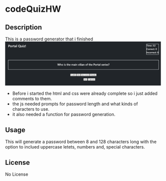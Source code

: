 # codeQuizHW

## Description

This is a password generator that i finished
![Password generator with a password filed in](https://github.com/HavoxPrime/codeQuizHW/blob/main/assets/imgs/codeQuizHWpic.png)

- Before i started the html and css were already complete so i just added comments to them.
- the js needed prompts for password length and what kinds of characters to use.
- it also needed a function for password generation.

## Usage

This will generate a password between 8 and 128 characters long with the option to inclued uppercase letets, numbers and, special characters.

## License

No License
